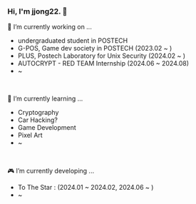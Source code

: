 ### Hi, I'm jjong22. 👋

<!--
**jjong22/jjong22** is a ✨ _special_ ✨ repository because its `README.md` (this file) appears on your GitHub profile.

Here are some ideas to get you started:


- 🔭 I’m currently working on ... 
- 🌱 I’m currently learning ...
- 👯 I’m looking to collaborate on ...
- 🤔 I’m looking for help with ...
- 💬 Ask me about ...
- 📫 How to reach me: ...
- 😄 Pronouns: ...
- ⚡ Fun fact: ...
-->

🔭 I’m currently working on ... 
- undergraduated student in POSTECH 
- G-POS, Game dev society in POSTECH (2023.02 ~ )
- PLUS, Postech Laboratory for Unix Security (2024.02 ~ )
- AUTOCRYPT - RED TEAM Internship (2024.06 ~ 2024.08)
- ~
</br>

🌱 I’m currently learning ...
- Cryptography
- Car Hacking?
- Game Development
- Pixel Art
- ~

</br>

🎮 I’m currently developing ...
- To The Star : (2024.01 ~ 2024.02, 2024.06 ~ )
- ~
